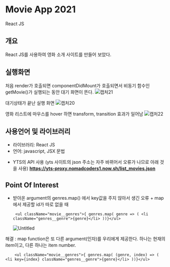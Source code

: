 # Movie App 2021

React JS

## 개요

React JS를 사용하여 영화 소개 사이트를 만들어 보았다.

## 실행화면

처음 render가 호출되면 componentDidMount가 호출되면서 비동기 함수인 getMovie()가 실행되는 동안 대기 화면이 뜬다.
![캡처21](https://user-images.githubusercontent.com/63761624/116852966-3acf3d80-ac30-11eb-8d63-2e5a44541cef.png)

대기상태가 끝난 실행 화면
![캡처20](https://user-images.githubusercontent.com/63761624/116852826-0065a080-ac30-11eb-9a89-2ddb2b8a539a.PNG)

영화 리스트에 마우스를 hover 하면 transform, transition 효과가 일어남
![캡처22](https://user-images.githubusercontent.com/63761624/116853154-88e44100-ac30-11eb-8e0c-dfd527c8d97d.png)

## 사용언어 및 라이브러리

- 라이브러리: React JS
- 언어: javascript, JSX 문법

* YTS의 API 사용 (yts 사이트의 json 주소는 자주 바뀌어서 오류가 나므로 아래 것을 사용)
  **https://yts-proxy.nomadcoders1.now.sh/list_movies.json**

## Point Of Interest

- 받아온 argument의 genres.map() 에서 key값을 주지 않아서 생긴 오류 + map에서 제공할 id가 따로 없을 때

       <ul className="movie__genres">{ genres.map( genre => ( <li  className="genres__genre">{genre}</li> ))}</ul>

  ![Untitled](https://user-images.githubusercontent.com/63761624/116851766-fcd11a00-ac2d-11eb-82db-0afc147ed77d.png)

해결
: map function은 또 다른 argument(인자)를 우리에게 제공한다. 하나는 현재의 item이고, 다른 하나는 item number.

        <ul className="movie__genres">{ genres.map( (genre, index) => ( <li key={index} className="genres__genre">{genre}</li> ))}</ul>
